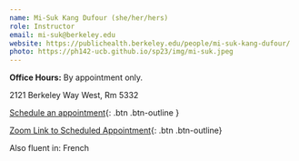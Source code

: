 ```yaml
---
name: Mi-Suk Kang Dufour (she/her/hers)
role: Instructor
email: mi-suk@berkeley.edu
website: https://publichealth.berkeley.edu/people/mi-suk-kang-dufour/
photo: https://ph142-ucb.github.io/sp23/img/mi-suk.jpeg
---
```


**Office Hours:** By appointment only. 

2121 Berkeley Way West, Rm 5332

[Schedule an appointment](https://mi-suk.youcanbook.me){: .btn .btn-outline }

[Zoom Link to Scheduled Appointment](https://berkeley.zoom.us/j/6119016101){: .btn .btn-outline}

Also fluent in: French